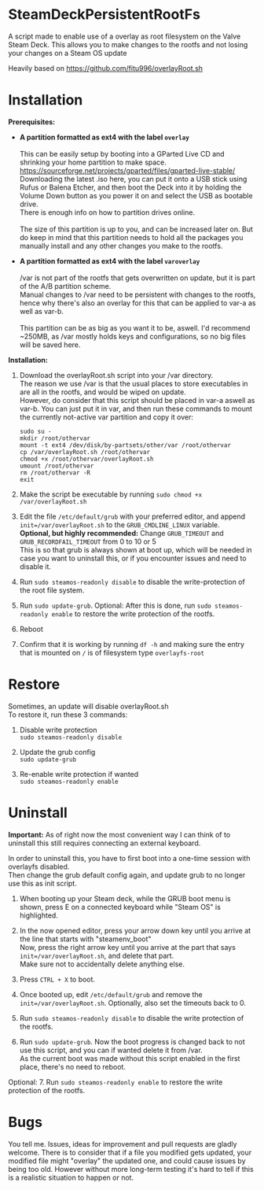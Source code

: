 # SteamDeckPersistentRootFs
A script made to enable use of a overlay as root filesystem on the Valve Steam Deck.
This allows you to make changes to the rootfs and not losing your changes on a Steam OS update

Heavily based on https://github.com/fitu996/overlayRoot.sh

# Installation

**Prerequisites:**

- **A partition formatted as ext4 with the label `overlay`**\
\
This can be easily setup by booting into a GParted Live CD and shrinking your home partition to make space.
https://sourceforge.net/projects/gparted/files/gparted-live-stable/ \
Downloading the latest .iso here, you can put it onto a USB stick using Rufus or Balena Etcher, and then boot the Deck into it by holding the Volume Down button as you power it on and select the USB as bootable drive.\
There is enough info on how to partition drives online.\
\
The size of this partition is up to you, and can be increased later on. But do keep in mind that this partition needs to hold all the packages you manually install and any other changes you make to the rootfs.

- **A partition formatted as ext4 with the label `varoverlay`**\
\
/var is not part of the rootfs that gets overwritten on update, but it is part of the A/B partition scheme.\
Manual changes to /var need to be persistent with changes to the rootfs, hence why there's also an overlay for this that can be applied to var-a as well as var-b.\
\
This partition can be as big as you want it to be, aswell. I'd recommend ~250MB, as /var mostly holds keys and configurations, so no big files will be saved here.

**Installation:**

1. Download the overlayRoot.sh script into your /var directory.\
The reason we use /var is that the usual places to store executables in are all in the rootfs, and would be wiped on update.\
However, do consider that this script should be placed in var-a aswell as var-b.
You can just put it in var, and then run these commands to mount the currently not-active var partition and copy it over:
    ```
    sudo su -
    mkdir /root/othervar
    mount -t ext4 /dev/disk/by-partsets/other/var /root/othervar
    cp /var/overlayRoot.sh /root/othervar
    chmod +x /root/othervar/overlayRoot.sh
    umount /root/othervar
    rm /root/othervar -R
    exit
    ```

2. Make the script be executable by running `sudo chmod +x /var/overlayRoot.sh`

3. Edit the file `/etc/default/grub` with your preferred editor, and append `init=/var/overlayRoot.sh` to the `GRUB_CMDLINE_LINUX` variable.\
**Optional, but highly recommended:** Change `GRUB_TIMEOUT` and `GRUB_RECORDFAIL_TIMEOUT` from 0 to 10 or 5\
This is so that grub is always shown at boot up, which will be needed in case you want to uninstall this, or if you encounter issues and need to disable it.

4. Run `sudo steamos-readonly disable` to disable the write-protection of the root file system.

5. Run `sudo update-grub`. Optional: After this is done, run `sudo steamos-readonly enable` to restore the write protection of the rootfs.

6. Reboot

7. Confirm that it is working by running `df -h` and making sure the entry that is mounted on `/` is of filesystem type `overlayfs-root`

# Restore
Sometimes, an update will disable overlayRoot.sh\
To restore it, run these 3 commands:

1. Disable write protection\
`sudo steamos-readonly disable`

2. Update the grub config\
`sudo update-grub`

3. Re-enable write protection if wanted\
`sudo steamos-readonly enable`

# Uninstall

**Important:** As of right now the most convenient way I can think of to uninstall this still requires connecting an external keyboard.

In order to uninstall this, you have to first boot into a one-time session with overlayfs disabled.\
Then change the grub default config again, and update grub to no longer use this as init script.

1. When booting up your Steam deck, while the GRUB boot menu is shown, press E on a connected keyboard while "Steam OS" is highlighted.

2. In the now opened editor, press your arrow down key until you arrive at the line that starts with "steamenv_boot"\
Now, press the right arrow key until you arrive at the part that says `init=/var/overlayRoot.sh`, and delete that part.\
Make sure not to accidentally delete anything else.

3. Press `CTRL + X` to boot.

4. Once booted up, edit `/etc/default/grub` and remove the `init=/var/overlayRoot.sh`. Optionally, also set the timeouts back to 0.

5. Run `sudo steamos-readonly disable` to disable the write protection of the rootfs.

6. Run `sudo update-grub`. Now the boot progress is changed back to not use this script, and you can if wanted delete it from /var.\
As the current boot was made without this script enabled in the first place, there's no need to reboot.

Optional:
7. Run `sudo steamos-readonly enable` to restore the write protection of the rootfs.

# Bugs

You tell me. Issues, ideas for improvement and pull requests are gladly welcome.
There is to consider that if a file you modified gets updated, your modified file might "overlay" the updated one, and could cause issues by being too old.
However without more long-term testing it's hard to tell if this is a realistic situation to happen or not.
